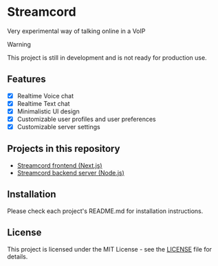 # Streamcord
Very experimental way of talking online in a VoIP

> [!WARNING]
> This project is still in development and is not ready for production use.

## Features
- [x] Realtime Voice chat
- [x] Realtime Text chat
- [x] Minimalistic UI design
- [x] Customizable user profiles and user preferences
- [x] Customizable server settings

## Projects in this repository
- [Streamcord frontend (Next.js)](https://github.com/KayTwenty/streamcord/tree/main/frontend)
- [Streamcord backend server (Node.js)](https://github.com/KayTwenty/streamcord/tree/main/server)

## Installation
Please check each project's README.md for installation instructions.

## License
This project is licensed under the MIT License - see the [LICENSE](https://github.com/KayTwenty/streamcord/blob/main/LICENSE) file for details.